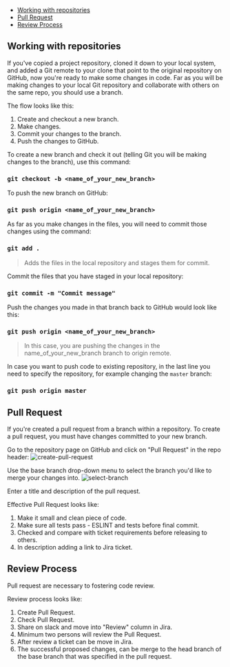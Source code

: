 * [Working with repositories](#working-with-repositories)
* [Pull Request](#pull-request)
* [Review Process](#review-process)

## Working with repositories
If you've copied a project repository, cloned it down to your local system, and added a Git remote to your clone that point to the original repository on GitHub, now you're ready to make some changes in code. Far as you will be making changes to your local Git repository and collaborate with others on the same repo, you should use a branch.

The flow looks like this:
1. Create and checkout a new branch.
2. Make changes.
3. Commit your changes to the branch.
4. Push the changes to GitHub.

To create a new branch and check it out (telling Git you will be making changes to the branch), use this command:
### `git checkout -b <name_of_your_new_branch>`

To push the new branch on GitHub:
### `git push origin <name_of_your_new_branch>`

As far as you make changes in the files, you will need to commit those changes using the command:
### `git add .`
>Adds the files in the local repository and stages them for commit.

Commit the files that you have staged in your local repository:
### `git commit -m "Commit message"`

Push the changes you made in that branch back to GitHub would look like this:
### `git push origin <name_of_your_new_branch>`
>In this case, you are pushing the changes in the name_of_your_new_branch branch to origin remote.

In case you want to push code to existing repository, in the last line you need to specify the repository, for example changing the `master` branch:
### `git push origin master`

## Pull Request
If you're created a pull request from a branch within a repository. To create a pull request, you must have changes committed to your new branch.

Go to the repository page on GitHub and click on "Pull Request" in the repo header:
![create-pull-request](https://i.gyazo.com/2d81bc4f355f47f375e33174fb9339c3.png)

Use the base branch drop-down menu to select the branch you'd like to merge your changes into.
![select-branch](https://i.gyazo.com/9e44805dcb50ba138c7d655c17ae8ee9.png)

Enter a title and description of the pull request.

Effective Pull Request looks like:
1. Make it small and clean piece of code.
2. Make sure all tests pass - ESLINT and tests before final commit.
3. Checked and compare with ticket requirements before releasing to others.
4. In description adding a link to Jira ticket.

## Review Process
Pull request are necessary to fostering code review.

Review process looks like:
1. Create Pull Request.
2. Check Pull Request.
3. Share on slack and move into "Review" column in Jira.
4. Minimum two persons will review the Pull Request.
5. After review a ticket can be move in Jira.
6. The successful proposed changes, can be merge to the head branch of the base branch that was specified in the pull request. 
